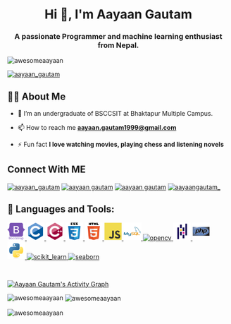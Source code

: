 
<h1 align="center">Hi 👋, I'm Aayaan Gautam</h1>
<h3 align="center">A passionate Programmer and machine learning enthusiast from Nepal.</h3>

<p align="left"> <img src="https://komarev.com/ghpvc/?username=naayaagau&label=Profile%20views&color=0e75b6&style=flat" alt="awesomeaayaan" /> </p>
<p align="left"> <a href="https://twitter.com/aayaan_gautam" target="blank"><img src="https://img.shields.io/twitter/follow/aayaan_gautam?logo=twitter&style=for-the-badge" alt="aayaan_gautam" /></a> </p>

## 🙋‍♂️ About Me
- 🔭 I’m an undergraduate of BSCCSIT at Bhaktapur Multiple Campus.
- 📫 How to reach me **aayaan.gautam1999@gmail.com**

- ⚡ Fun fact **I love watching movies, playing chess and listening novels**

## Connect With ME
<p align="left">
<a href="https://twitter.com/aayaan_gautam" target="blank"><img align="center" src="https://raw.githubusercontent.com/rahuldkjain/github-profile-readme-generator/master/src/images/icons/Social/twitter.svg" alt="aayaan_gautam" height="30" width="40" /></a>
<a href="https://linkedin.com/in/aayaan gautam" target="blank"><img align="center" src="https://raw.githubusercontent.com/rahuldkjain/github-profile-readme-generator/master/src/images/icons/Social/linked-in-alt.svg" alt="aayaan gautam" height="30" width="40" /></a>
<a href="https://fb.com/aayaan gautam" target="blank"><img align="center" src="https://raw.githubusercontent.com/rahuldkjain/github-profile-readme-generator/master/src/images/icons/Social/facebook.svg" alt="aayaan gautam" height="30" width="40" /></a>
<a href="https://instagram.com/aayaangautam_" target="blank"><img align="center" src="https://raw.githubusercontent.com/rahuldkjain/github-profile-readme-generator/master/src/images/icons/Social/instagram.svg" alt="aayaangautam_" height="30" width="40" /></a>
</p>

## 🚀 Languages and Tools:
<p align="left"> <a href="https://getbootstrap.com" target="_blank" rel="noreferrer"> <img src="https://raw.githubusercontent.com/devicons/devicon/master/icons/bootstrap/bootstrap-plain-wordmark.svg" alt="bootstrap" width="40" height="40"/> </a> <a href="https://www.cprogramming.com/" target="_blank" rel="noreferrer"> <img src="https://raw.githubusercontent.com/devicons/devicon/master/icons/c/c-original.svg" alt="c" width="40" height="40"/> </a> <a href="https://www.w3schools.com/cpp/" target="_blank" rel="noreferrer"> <img src="https://raw.githubusercontent.com/devicons/devicon/master/icons/cplusplus/cplusplus-original.svg" alt="cplusplus" width="40" height="40"/> </a> <a href="https://www.w3schools.com/css/" target="_blank" rel="noreferrer"> <img src="https://raw.githubusercontent.com/devicons/devicon/master/icons/css3/css3-original-wordmark.svg" alt="css3" width="40" height="40"/> </a> <a href="https://www.w3.org/html/" target="_blank" rel="noreferrer"> <img src="https://raw.githubusercontent.com/devicons/devicon/master/icons/html5/html5-original-wordmark.svg" alt="html5" width="40" height="40"/> </a> <a href="https://developer.mozilla.org/en-US/docs/Web/JavaScript" target="_blank" rel="noreferrer"> <img src="https://raw.githubusercontent.com/devicons/devicon/master/icons/javascript/javascript-original.svg" alt="javascript" width="40" height="40"/> </a> <a href="https://www.mysql.com/" target="_blank" rel="noreferrer"> <img src="https://raw.githubusercontent.com/devicons/devicon/master/icons/mysql/mysql-original-wordmark.svg" alt="mysql" width="40" height="40"/> </a> <a href="https://opencv.org/" target="_blank" rel="noreferrer"> <img src="https://www.vectorlogo.zone/logos/opencv/opencv-icon.svg" alt="opencv" width="40" height="40"/> </a> <a href="https://pandas.pydata.org/" target="_blank" rel="noreferrer"> <img src="https://raw.githubusercontent.com/devicons/devicon/2ae2a900d2f041da66e950e4d48052658d850630/icons/pandas/pandas-original.svg" alt="pandas" width="40" height="40"/> </a> <a href="https://www.php.net" target="_blank" rel="noreferrer"> <img src="https://raw.githubusercontent.com/devicons/devicon/master/icons/php/php-original.svg" alt="php" width="40" height="40"/> </a> <a href="https://www.python.org" target="_blank" rel="noreferrer"> <img src="https://raw.githubusercontent.com/devicons/devicon/master/icons/python/python-original.svg" alt="python" width="40" height="40"/> </a> <a href="https://scikit-learn.org/" target="_blank" rel="noreferrer"> <img src="https://upload.wikimedia.org/wikipedia/commons/0/05/Scikit_learn_logo_small.svg" alt="scikit_learn" width="40" height="40"/> </a> <a href="https://seaborn.pydata.org/" target="_blank" rel="noreferrer"> <img src="https://seaborn.pydata.org/_images/logo-mark-lightbg.svg" alt="seaborn" width="40" height="40"/> </a> </p>

<br/>
                                                                                                                                                    </p>
<a href=""><img alt="Aayaan Gautam's Activity Graph" src="https://activity-graph.herokuapp.com/graph?username=awesomeaayaan&bg_color=0D1117&color=5BCDEC&line=5BCDEC&point=FFFFFF&hide_border=true" /></a>


<p><img align="left" src="https://github-readme-stats.vercel.app/api/top-langs?username=awesomeaayaan&show_icons=true&locale=en&layout=compact" alt="awesomeaayaan" /></p>

<p>&nbsp;<img align="center" src="https://github-readme-stats.vercel.app/api?username=awesomeaayaan&show_icons=true&locale=en" alt="awesomeaayaan" /></p>

<p><img align="center" src="https://github-readme-streak-stats.herokuapp.com/?user=awesomeaayaan&" alt="awesomeaayaan" /></p>


